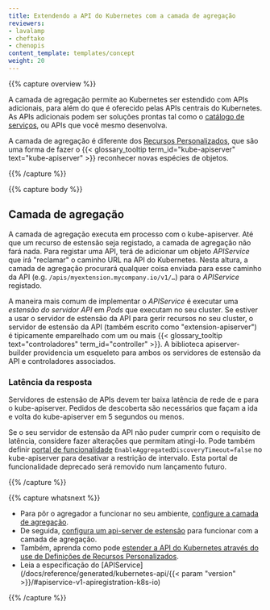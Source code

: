 ```yaml
---
title: Extendendo a API do Kubernetes com a camada de agregação
reviewers:
- lavalamp
- cheftako
- chenopis
content_template: templates/concept
weight: 20
---
```


{{% capture overview %}}

A camada de agregação permite ao Kubernetes ser estendido com APIs adicionais,
para além do que é oferecido pelas APIs centrais do Kubernetes.
As APIs adicionais podem ser soluções prontas tal como o
[catálogo de serviços](/docs/concepts/extend-kubernetes/service-catalog/),
ou APIs que você mesmo desenvolva.

A camada de agregação é diferente dos [Recursos Personalizados](/docs/concepts/extend-kubernetes/api-extension/custom-resources/),
que são uma forma de fazer o {{< glossary_tooltip term_id="kube-apiserver" text="kube-apiserver" >}}
reconhecer novas espécies de objetos.

{{% /capture %}}

{{% capture body %}}

## Camada de agregação

A camada de agregação executa em processo com o kube-apiserver.
Até que um recurso de estensão seja registado, a camada de agregação
não fará nada. Para registar uma API, terá de adicionar um objeto *APIService*
que irá "reclamar" o caminho URL na API do Kubernetes. Nesta altura, a camada
de agregação procurará qualquer coisa enviada para esse caminho da API
(e.g. `/apis/myextension.mycompany.io/v1/…`) para o *APIService* registado.

A maneira mais comum de implementar o *APIService* é executar uma
*estensão do servidor API* em *Pods* que executam no seu cluster.
Se estiver a usar o servidor de estensão da API para gerir recursos
no seu cluster, o servidor de estensão da API (também escrito como "extension-apiserver")
é tipicamente emparelhado com um ou mais {{< glossary_tooltip text="controladores" term_id="controller" >}}.
A biblioteca apiserver-builder providencia um esqueleto para ambos
os servidores de estensão da API e controladores associados.

### Latência da resposta

Servidores de estensão de APIs devem ter baixa latência de rede de e para o kube-apiserver.
Pedidos de descoberta são necessários que façam a ida e volta do kube-apiserver em 5
segundos ou menos.

Se o seu servidor de estensão da API não puder cumprir com o requisito de latência,
considere fazer alterações que permitam atingi-lo. Pode também definir
[portal de funcionalidade](/docs/reference/command-line-tools-reference/feature-gates/) `EnableAggregatedDiscoveryTimeout=false` no kube-apiserver para desativar
a restrição de intervalo. Esta portal de funcionalidade deprecado será removido
num lançamento futuro.

{{% /capture %}}

{{% capture whatsnext %}}

* Para pôr o agregador a funcionar no seu ambiente, [configure a camada de agregação](/docs/tasks/access-kubernetes-api/configure-aggregation-layer/).
* De seguida, [configura um api-server de estensão](/docs/tasks/access-kubernetes-api/setup-extension-api-server/) para funcionar com a camada de agregação.
* Também, aprenda como pode [estender a API do Kubernetes através do use de Definições de Recursos Personalizados](/docs/tasks/access-kubernetes-api/extend-api-custom-resource-definitions/).
* Leia a especificação do [APIService](/docs/reference/generated/kubernetes-api/{{< param "version" >}}/#apiservice-v1-apiregistration-k8s-io)

{{% /capture %}}
